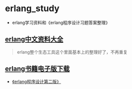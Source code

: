 ﻿erlang_study
============

  

 -  erlang学习资料和《erlang程序设计习题答案整理》



[erlang中文资料大全][1]
-----------------

> erlang整个生态工具这个里面基本上的整理好了，不再重复

  

[erlang书籍电子版下载][2]
-------------

 - [《erlang程序设计第二版》][3]



  



  
  
  
  
  


  [1]: https://github.com/hstcscolor/awesome-erlang-cn
  [2]: https://github.com/hstcscolor/awesome-erlang-cn
  [3]: http://download.csdn.net/detail/sea_haitao/9682205